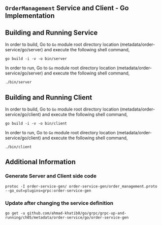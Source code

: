 ## ``OrderManagement`` Service and Client - Go Implementation

## Building and Running Service

In order to build, Go to ``Go`` module root directory location (metadata/order-service/go/server) and execute the following
 shell command,
```
go build -i -v -o bin/server
```

In order to run, Go to ``Go`` module root directory location (metadata/order-service/go/server) and execute the following
shell command,

```
./bin/server
```

## Building and Running Client   

In order to build, Go to ``Go`` module root directory location (metadata/order-service/go/client) and execute the following
 shell command,
```
go build -i -v -o bin/client
```

In order to run, Go to ``Go`` module root directory location (metadata/order-service/go/client) and execute the following
shell command,

```
./bin/client
```

## Additional Information

### Generate Server and Client side code 
``` 
protoc -I order-service-gen/ order-service-gen/order_management.proto --go_out=plugins=grpc:order-service-gen
``` 

### Update after changing the service definition
``` 
go get -u github.com/ahmad-khatib0/go/grpc/grpc-up-and-running/ch05/metadata/order-service/go/order-service-gen
```
